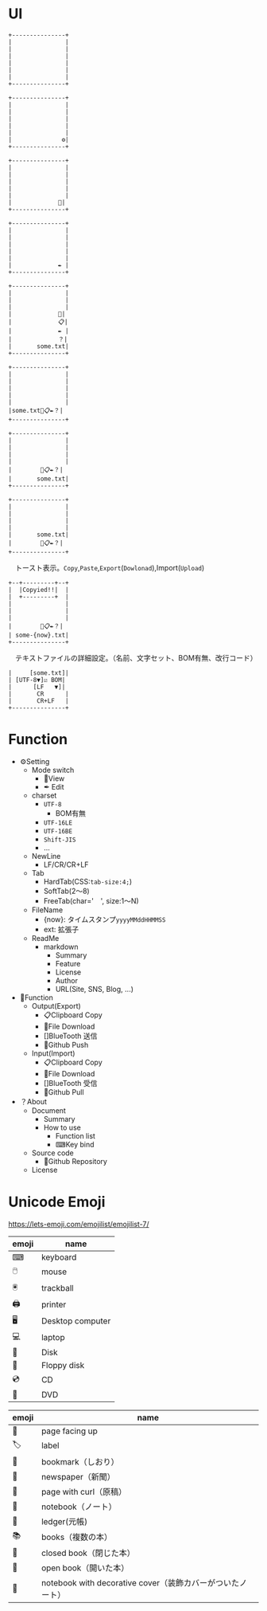 # UI

```
+---------------+
|               |
|               |
|               |
|               |
|               |
|               |
+---------------+
```
```
+---------------+
|               |
|               |
|               |
|               |
|               |
|              ⚙|
+---------------+
```
```
+---------------+
|               |
|               |
|               |
|               |
|               |
|             👀|
+---------------+
```
```
+---------------+
|               |
|               |
|               |
|               |
|               |
|             ✒ |
+---------------+
```
```
+---------------+
|               |
|               |
|               |
|             📄|
|             📋|
|             ✒ |
|             ？|
|       some.txt|
+---------------+
```
```
+---------------+
|               |
|               |
|               |
|               |
|               |
|some.txt📄📋✒？|
+---------------+
```
```
+---------------+
|               |
|               |
|               |
|               |
|        📄📋✒？|
|       some.txt|
+---------------+
```
```
+---------------+
|               |
|               |
|               |
|               |
|       some.txt|
|        📄📋✒？|
+---------------+
```

　トースト表示。`Copy`,`Paste`,`Export`(`Dowlonad`),Import(`Upload`)

```
+--+---------+--+
|  |Copyied!!|  |
|  +---------+  |
|               |
|               |
|               |
|        📄📋✒？|
| some-{now}.txt|
+---------------+
```

　テキストファイルの詳細設定。（名前、文字セット、BOM有無、改行コード）

```
|     [some.txt]|
| [UTF-8▼]☑ BOM|
|      [LF   ▼]|
|       CR      |
|       CR+LF   |
+---------------+
```

# Function

* ⚙Setting
    * Mode switch
        * 👀View
        * ✒ Edit
    * charset
        * `UTF-8`
            * BOM有無
        * `UTF-16LE`
        * `UTF-16BE`
        * `Shift-JIS`
        * ...
    * NewLine
        * LF/CR/CR+LF
    * Tab
        * HardTab(CSS:`tab-size:4;`)
        * SoftTab(2〜8)
        * FreeTab(char='　', size:1〜N)
    * FileName
        * {now}: タイムスタンプ`yyyyMMddHHMMSS`
        * ext: 拡張子
    * ReadMe
        * markdown
            * Summary
            * Feature
            * License
            * Author
            * URL(Site, SNS, Blog, ...)
* 🔨Function
    * Output(Export)
        * 📋Clipboard Copy
        * 📄File Download
        * []BlueTooth 送信
        * 🐙Github Push
    * Input(Import)
        * 📋Clipboard Copy
        * 📄File Download
        * []BlueTooth 受信
        * 🐙Github Pull
* ？About
    * Document
        * Summary
        * How to use
            *  Function list
            * ⌨Key bind
    * Source code
        * 🐙Github Repository
    * License

# Unicode Emoji

https://lets-emoji.com/emojilist/emojilist-7/

emoji|name
-----|----
⌨|keyboard
🖱️|mouse
🖲️|trackball
🖨️|printer
🖥️|Desktop computer
💻|laptop
💽|Disk
💾|Floppy disk
💿|CD
📀|DVD

emoji|name
-----|----
📄|page facing up
🏷️|label
🔖|bookmark（しおり）
📰|newspaper（新聞）
📃|page with curl（原稿）
📓|notebook（ノート）
📒|ledger(元帳)
📚|books（複数の本）
📕|closed book（閉じた本）
📖|open book（開いた本）
📔|notebook with decorative cover（装飾カバーがついたノート）


